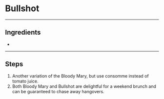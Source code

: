 # Bullshot

---

## Ingredients

* 

---

## Steps

1.  Another variation of the Bloody Mary, but use consomme instead of tomato juice.
2.  Both Bloody Mary and Bullshot are delightful for a weekend brunch and can be guaranteed to chase away hangovers.